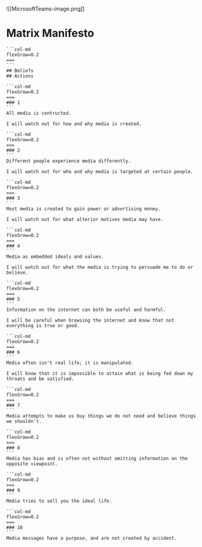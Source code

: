 ![[MicrosoftTeams-image.png]]
# Matrix Manifesto
````col
```col-md
flexGrow=0.2
===
```
## Beliefs
## Actions
````
````col
```col-md
flexGrow=0.2
===
### 1
```
All media is contructed.

I will watch out for how and why media is created.
````
````col
```col-md
flexGrow=0.2
===
### 2
```
Different people experience media differently.

I will watch out for who and why media is targeted at certain people.
````
````col
```col-md
flexGrow=0.2
===
### 3
```
Most media is created to gain power or advertising money.

I will watch out for what alterior motives media may have.
````
````col
```col-md
flexGrow=0.2
===
### 4
```
Media as embedded ideals and values.

I will watch out for what the media is trying to persuade me to do or believe.
````
````col
```col-md
flexGrow=0.2
===
### 5
```
Information on the internet can both be useful and harmful.

I will be careful when browsing the internet and know that not everything is true or good.
````
````col
```col-md
flexGrow=0.2
===
### 6
```
Media often isn't real life; it is manipulated.

I will know that it is impossible to attain what is being fed down my throats and be satisfied.
````
````col
```col-md
flexGrow=0.2
===
### 7
```
Media attempts to make us buy things we do not need and believe things we shouldn't.

````
````col
```col-md
flexGrow=0.2
===
### 8
```
Media has bias and is often not without omitting information on the opposite viewpoint.

````
````col
```col-md
flexGrow=0.2
===
### 9
```
Media tries to sell you the ideal life.

````
````col
```col-md
flexGrow=0.2
===
### 10
```
Media messages have a purpose, and are not created by accident.

````
